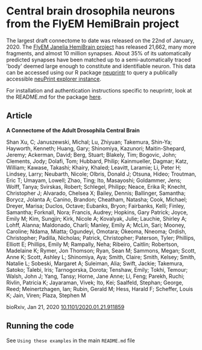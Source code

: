 # Central brain drosophila neurons from the FlyEM HemiBrain project

The largest draft connectome to date was released on the 22nd of January, 2020. The [FlyEM Janelia HemiBrain project](https://www.janelia.org/project-team/flyem/hemibrain) has released 21,662, many more fragments, and almost 10 million synapses. About 35% of its uatomatically predicted synapses have been matched up to a semi-automatically traced 'body' deemed large enough to constitute and identifiable neuron. This data can be accessed using our R package [neuprintr](https://github.com/natverse/neuprintr/) to query a publically accessible [neuPrint explorer instance](https://neuprint.janelia.org/).

For installation and authentication instructions specific to neuprintr, look at the README.md for the package [here](https://github.com/natverse/neuprintr/).

## Article

**A Connectome of the Adult
Drosophila Central
Brain**

Shan Xu, C; Januszewski, Michal; Lu, Zhiyuan; Takemura, Shin-Ya; Hayworth, Kenneth; Huang, Gary; Shinomiya, Kazunori; Maitin-Shepard, Jeremy; Ackerman, David; Berg, Stuart; Blakely, Tim; Bogovic, John; Clements, Jody; Dolafi, Tom; Hubbard, Philip; Kainmueller, Dagmar; Katz, William; Kawase, Takashi; Khairy, Khaled; Leavitt, Laramie; Li, Peter H; Lindsey, Larry; Neubarth, Nicole; Olbris, Donald J; Otsuna, Hideo; Troutman, Eric T; Umayam, Lowell; Zhao, Ting; Ito, Masayoshi; Goldammer, Jens; Wolff, Tanya; Svirskas, Robert; Schlegel, Philipp; Neace, Erika R; Knecht, Christopher J; Alvarado, Chelsea X; Bailey, Dennis; Ballinger, Samantha; Borycz, Jolanta A; Canino, Brandon; Cheatham, Natasha; Cook, Michael; Dreyer, Marisa; Duclos, Octave; Eubanks, Bryon; Fairbanks, Kelli; Finley, Samantha; Forknall, Nora; Francis, Audrey; Hopkins, Gary Patrick; Joyce, Emily M; Kim, Sungjin; Kirk, Nicole A; Kovalyak, Julie; Lauchie, Shirley A; Lohff, Alanna; Maldonado, Charli; Manley, Emily A; McLin, Sari; Mooney, Caroline; Ndama, Miatta; Ogundeyi, Omotara; Okeoma, Nneoma; Ordish, Christopher; Padilla, Nicholas; Patrick, Christopher; Paterson, Tyler; Phillips, Elliott E; Phillips, Emily M; Rampally, Neha; Ribeiro, Caitlin; Robertson, Madelaine K; Rymer, Jon Thomson; Ryan, Sean M; Sammons, Megan; Scott, Anne K; Scott, Ashley L; Shinomiya, Aya; Smith, Claire; Smith, Kelsey; Smith, Natalie L; Sobeski, Margaret A; Suleiman, Alia; Swift, Jackie; Takemura, Satoko; Talebi, Iris; Tarnogorska, Dorota; Tenshaw, Emily; Tokhi, Temour; Walsh, John J; Yang, Tansy; Horne, Jane Anne; Li, Feng; Parekh, Ruchi; Rivlin, Patricia K; Jayaraman, Vivek; Ito, Kei; Saalfeld, Stephan; George, Reed; Meinertzhagen, Ian; Rubin, Gerald M; Hess, Harald F; Scheffer, Louis K; Jain, Viren; Plaza, Stephen M

bioRxiv, Jan 21, 2020 [10.1101/2020.01.21.911859](https://www.biorxiv.org/content/10.1101/2020.01.21.911859v1)

## Running the code

See `Using these examples` in the main `README.md` file
